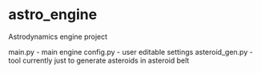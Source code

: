 # astro_engine
Astrodynamics engine project

main.py - main engine 
config.py - user editable settings
asteroid_gen.py - tool currently just to generate asteroids in asteroid belt
